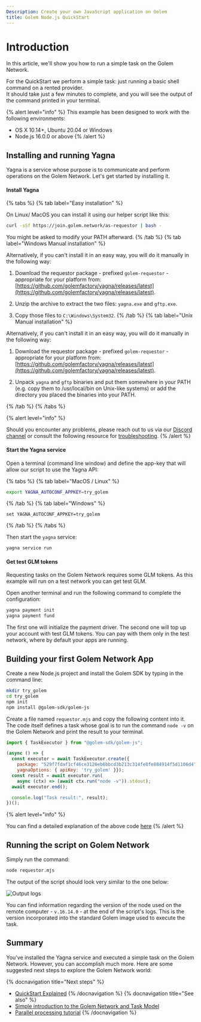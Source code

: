 ```yaml
---
Description: Create your own JavaScript application on Golem
title: Golem Node.js QuickStart
---
```


# Introduction

In this article, we'll show you how to run a simple task on the Golem Network. 

For the QuickStart we perform a simple task: just running a basic shell command on a rented provider.  
It should take just a few minutes to complete, and you will see the output of the command printed in your terminal. 


{% alert level="info" %}
This example has been designed to work with the following environments:

- OS X 10.14+, Ubuntu 20.04 or Windows
- Node.js 16.0.0 or above
{% /alert %}


## Installing and running Yagna 

Yagna is a service whose purpose is to communicate and perform operations on the Golem Network. Let's get started by installing it.

#### Install Yagna


{% tabs %}
{% tab label="Easy installation" %}
    
On Linux/ MacOS you can install it using our helper script like this:
    
```bash
curl -sSf https://join.golem.network/as-requestor | bash -
```

You might be asked to modify your PATH afterward.
{% /tab %}
{% tab label="Windows Manual installation" %}


Alternatively, if you can't install it in an easy way, you will do it manually in the following way:
    
1. Download the requestor package - prefixed `golem-requestor` - appropriate for your platform from: [https://github.com/golemfactory/yagna/releases/latest](https://github.com/golemfactory/yagna/releases/latest).
    
2. Unzip the archive to extract the two files: `yagna.exe` and `gftp.exe`.
    
3. Copy those files to `C:\Windows\System32`.
{% /tab %}
{% tab label="Unix Manual installation" %}


Alternatively, if you can't install it in an easy way, you will do it manually in the following way:
    
1. Download the requestor package - prefixed `golem-requestor` - appropriate for your platform from: [https://github.com/golemfactory/yagna/releases/latest](https://github.com/golemfactory/yagna/releases/latest).
    
2. Unpack `yagna` and `gftp` binaries and put them somewhere in your PATH (e.g. copy them to /usr/local/bin on Unix-like systems) or add the directory you placed the binaries into your PATH.

{% /tab %}
{% /tabs %}  


{% alert level="info" %}

Should you encounter any problems, please reach out to us via our [Discord channel](https://chat.golem.network/) or consult the following resource for [troubleshooting](/docs/creators/javascript/guides/troubleshooting).
{% /alert %}

#### Start the Yagna service

Open a terminal (command line window) and  define the app-key that will allow our script to use the Yagna API:

{% tabs %}
{% tab label="MacOS / Linux" %}

```bash
export YAGNA_AUTOCONF_APPKEY=try_golem
```

{% /tab %}
{% tab label="Windows" %}
    
```shell
set YAGNA_AUTOCONF_APPKEY=try_golem
```

{% /tab %}
{% /tabs %}  

Then start the `yagna` service:

```bash
yagna service run
```




#### Get test GLM tokens

Requesting tasks on the Golem Network requires some GLM tokens. 
As this example will run on a test network you can get test GLM.

Open another terminal and run the following command to complete the configuration:

```bash
yagna payment init
yagna payment fund
```
The first one will initialize the payment driver.
The second one will top up your account with test GLM tokens. You can pay with them only in the test network, where by default your apps are running. 


## Building your first Golem Network App 


Create a new Node.js project and install the Golem SDK by typing in the command line:

```bash
mkdir try_golem
cd try_golem
npm init
npm install @golem-sdk/golem-js
```

Create a file named `requestor.mjs` and copy the following content into it. The code itself defines a task whose goal is to run the command `node -v` on the Golem Network and print the result to your terminal.

```js
import { TaskExecutor } from "@golem-sdk/golem-js";

(async () => {
  const executor = await TaskExecutor.create({
    package: "529f7fdaf1cf46ce3126eb6bbcd3b213c314fe8fe884914f5d1106d4",    
    yagnaOptions: { apiKey: 'try_golem' }});
  const result = await executor.run(
    async (ctx) => (await ctx.run("node -v")).stdout);
  await executor.end();

  console.log("Task result:", result);
})();
```

{% alert level="info" %}

You can find a detailed explanation of the above code [here](/docs/creators/javascript/tutorials/quickstart-explained)
{% /alert %}

## Running the script on Golem Network

Simply run the command:

```bash
node requestor.mjs
```

The output of the script should look very similar to the one below:

![Output logs](/js-tutorial-05.gif)

You can find information regarding the version of the node used on the remote computer - `v.16.14.0` - at the end of the script's logs. This is the version incorporated into the standard Golem image used to execute the task.

## Summary

You've installed the Yagna service and executed a simple task on the Golem Network.
However, you can accomplish much more. Here are some suggested next steps to explore the Golem Network world:

{% docnavigation title="Next steps" %}
- [QuickStart Explained](/docs/creators/javascript/tutorials/quickstart-explained)
{% /docnavigation %}
{% docnavigation title="See also" %}
- [Simple introduction to the Golem Network and Task Model](/docs/creators/javascript/guides/task-model)
- [Parallel processing tutorial](/docs/creators/javascript/tutorials/running-parallel-tasks)
{% /docnavigation %}

